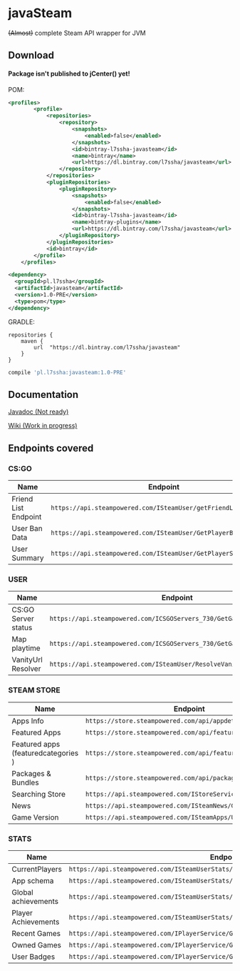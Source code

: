 # javaSteam

~~(Almost)~~ complete Steam API wrapper for JVM

## Download

#### Package isn't published to jCenter() yet!

POM:
```xml
<profiles>
        <profile>
            <repositories>
                <repository>
                    <snapshots>
                        <enabled>false</enabled>
                    </snapshots>
                    <id>bintray-l7ssha-javasteam</id>
                    <name>bintray</name>
                    <url>https://dl.bintray.com/l7ssha/javasteam</url>
                </repository>
            </repositories>
            <pluginRepositories>
                <pluginRepository>
                    <snapshots>
                        <enabled>false</enabled>
                    </snapshots>
                    <id>bintray-l7ssha-javasteam</id>
                    <name>bintray-plugins</name>
                    <url>https://dl.bintray.com/l7ssha/javasteam</url>
                </pluginRepository>
            </pluginRepositories>
            <id>bintray</id>
        </profile>
    </profiles>
```

```xml
<dependency>
  <groupId>pl.l7ssha</groupId>
  <artifactId>javasteam</artifactId>
  <version>1.0-PRE</version>
  <type>pom</type>
</dependency>
```

GRADLE:
```grooovy
repositories {
    maven {
        url  "https://dl.bintray.com/l7ssha/javasteam"
    }
}
```

```groovy
compile 'pl.l7ssha:javasteam:1.0-PRE'
```

## Documentation

[Javadoc (Not ready)]()

[Wiki (Work in progress)](https://github.com/l7ssha/javasteam/wiki)

## Endpoints covered

### CS:GO

| Name | Endpoint |
| ---- | -------- |
| Friend List Endpoint | `https://api.steampowered.com/ISteamUser/getFriendList/v1/` |
| User Ban Data | `https://api.steampowered.com/ISteamUser/GetPlayerBans/v1/` |
| User Summary | `https://api.steampowered.com/ISteamUser/GetPlayerSummaries/v2/` |

### USER

| Name | Endpoint |
| ---- | -------- |
| CS:GO Server status | `https://api.steampowered.com/ICSGOServers_730/GetGameServersStatus/v1/`
| Map playtime | `https://api.steampowered.com/ICSGOServers_730/GetGameMapsPlaytime/v1/`
| VanityUrl Resolver | `https://api.steampowered.com/ISteamUser/ResolveVanityURL/v1/` |

### STEAM STORE

| Name | Endpoint |
| ---- | -------- |
| Apps Info | `https://store.steampowered.com/api/appdetails/` |
| Featured Apps | `https://store.steampowered.com/api/featured/` |
| Featured apps (featuredcategories ) | `https://store.steampowered.com/api/featuredcategories/` |
| Packages & Bundles | `https://store.steampowered.com/api/packagedetails/` |
| Searching Store | `https://api.steampowered.com/IStoreService/GetAppList/v1/`
| News | `https://api.steampowered.com/ISteamNews/GetNewsForApp/v2/` |
| Game Version | `https://api.steampowered.com/ISteamApps/UpToDateCheck/v1/` |

### STATS

| Name | Endpoint |
| ---- | -------- |
| CurrentPlayers | `https://api.steampowered.com/ISteamUserStats/GetNumberOfCurrentPlayers/v1/` |
| App schema | `https://api.steampowered.com/ISteamUserStats/GetSchemaForGame/v2/` |
| Global achievements| `https://api.steampowered.com/ISteamUserStats/GetGlobalAchievementPercentagesForApp/v2/` |
| Player Achievements | `https://api.steampowered.com/ISteamUserStats/GetPlayerAchievements/v1/` |
| Recent Games | `https://api.steampowered.com/IPlayerService/GetRecentlyPlayedGames/v1/` |
| Owned Games | `https://api.steampowered.com/IPlayerService/GetOwnedGames/v1/` |
| User Badges | `https://api.steampowered.com/IPlayerService/GetBadges/v1/` |
